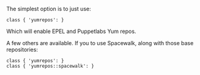 The simplest option is to just use:

```
class { 'yumrepos': }
```

Which will enable EPEL and Puppetlabs Yum repos.

A few others are available. If you to use Spacewalk, along with those base repositories:

```
class { 'yumrepos': }
class { 'yumrepos::spacewalk': }
```
